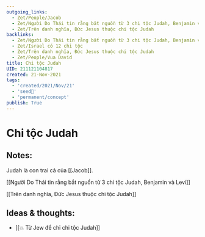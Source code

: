 ```yaml
---
outgoing_links:
  - Zet/People/Jacob
  - Zet/Người Do Thái tin rằng bắt nguồn từ 3 chi tộc Judah, Benjamin và Levi
  - Zet/Trên danh nghĩa, Đức Jesus thuộc chi tộc Judah
backlinks:
  - Zet/Người Do Thái tin rằng bắt nguồn từ 3 chi tộc Judah, Benjamin và Levi
  - Zet/Israel có 12 chi tộc
  - Zet/Trên danh nghĩa, Đức Jesus thuộc chi tộc Judah
  - Zet/People/Vua David
title: Chi tộc Judah
UID: 211121104817
created: 21-Nov-2021
tags:
  - 'created/2021/Nov/21'
  - 'seed🥜'
  - 'permanent/concept'
publish: True
---
```

# Chi tộc Judah

## Notes:
Judah là con trai cả của [[Jacob]].

[[Người Do Thái tin rằng bắt nguồn từ 3 chi tộc Judah, Benjamin và Levi]]

[[Trên danh nghĩa, Đức Jesus thuộc chi tộc Judah]]

## Ideas & thoughts:
- [[💥 Từ Jew để chỉ chi tộc Judah]]
